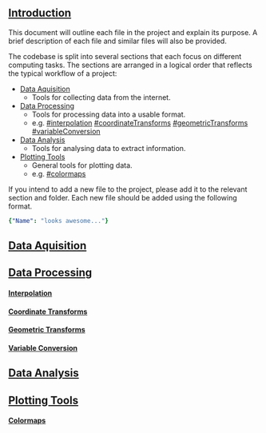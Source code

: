 ## [Introduction](#1-introduction)
This document will outline each file in the project and explain its purpose. A
brief description of each file and similar files will also be provided.

The codebase is split into several sections that each focus on different
computing tasks. The sections are arranged in a logical order that reflects the
typical workflow of a project:

- [Data Aquisition](#data-aquisition)
  - Tools for collecting data from the internet.
- [Data Processing](#data-processing)
  - Tools for processing data into a usable format.
  - e.g. [#interpolation](#interpolation)
    [#coordinateTransforms](#coordinateTransforms)
    [#geometricTransforms](#geometricTransforms) [#variableConversion](#variableConversion)
- [Data Analysis](#data-analysis)
  - Tools for analysing data to extract information.
- [Plotting Tools](#plotting-tools)
  - General tools for plotting data.
  - e.g. [#colormaps](#colormaps)


If you intend to add a new file to the project, please add it to the relevant
section and folder. Each new file should be added using the following format.

```yaml
{"Name": "looks awesome..."}
```

## [Data Aquisition](#dataAquisition)

## [Data Processing](#dataProcessing)

#### [Interpolation](#interpolation)

#### [Coordinate Transforms](#coordinateTransforms)
#### [Geometric Transforms](#geometricTransforms)
#### [Variable Conversion](#variableConversion)

## [Data Analysis](#dataAnalysis)

## [Plotting Tools](#plottingTools)
#### [Colormaps](#colormaps)